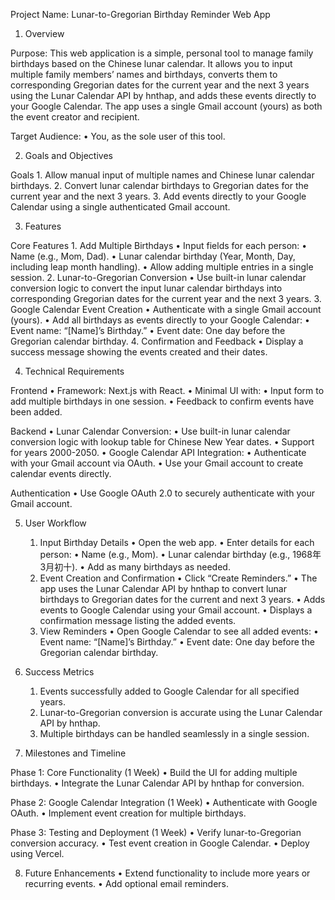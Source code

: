 Project Name: Lunar-to-Gregorian Birthday Reminder Web App

1. Overview

Purpose:
This web application is a simple, personal tool to manage family birthdays based on the Chinese lunar calendar. It allows you to input multiple family members’ names and birthdays, converts them to corresponding Gregorian dates for the current year and the next 3 years using the Lunar Calendar API by hnthap, and adds these events directly to your Google Calendar. The app uses a single Gmail account (yours) as both the event creator and recipient.

Target Audience:
	•	You, as the sole user of this tool.

2. Goals and Objectives

Goals
	1.	Allow manual input of multiple names and Chinese lunar calendar birthdays.
	2.	Convert lunar calendar birthdays to Gregorian dates for the current year and the next 3 years.
	3.	Add events directly to your Google Calendar using a single authenticated Gmail account.

3. Features

Core Features
	1.	Add Multiple Birthdays
	•	Input fields for each person:
	•	Name (e.g., Mom, Dad).
	•	Lunar calendar birthday (Year, Month, Day, including leap month handling).
	•	Allow adding multiple entries in a single session.
	2.	Lunar-to-Gregorian Conversion
	•	Use built-in lunar calendar conversion logic to convert the input lunar calendar birthdays into corresponding Gregorian dates for the current year and the next 3 years.
	3.	Google Calendar Event Creation
	•	Authenticate with a single Gmail account (yours).
	•	Add all birthdays as events directly to your Google Calendar:
	•	Event name: “[Name]’s Birthday.”
	•	Event date: One day before the Gregorian calendar birthday.
	4.	Confirmation and Feedback
	•	Display a success message showing the events created and their dates.

4. Technical Requirements

Frontend
	•	Framework: Next.js with React.
	•	Minimal UI with:
	•	Input form to add multiple birthdays in one session.
	•	Feedback to confirm events have been added.

Backend
	•	Lunar Calendar Conversion:
	•	Use built-in lunar calendar conversion logic with lookup table for Chinese New Year dates.
	•	Support for years 2000-2050.
	•	Google Calendar API Integration:
	•	Authenticate with your Gmail account via OAuth.
	•	Use your Gmail account to create calendar events directly.

Authentication
	•	Use Google OAuth 2.0 to securely authenticate with your Gmail account.

5. User Workflow
	1.	Input Birthday Details
	•	Open the web app.
	•	Enter details for each person:
	•	Name (e.g., Mom).
	•	Lunar calendar birthday (e.g., 1968年3月初十).
	•	Add as many birthdays as needed.
	2.	Event Creation and Confirmation
	•	Click “Create Reminders.”
	•	The app uses the Lunar Calendar API by hnthap to convert lunar birthdays to Gregorian dates for the current and next 3 years.
	•	Adds events to Google Calendar using your Gmail account.
	•	Displays a confirmation message listing the added events.
	3.	View Reminders
	•	Open Google Calendar to see all added events:
	•	Event name: “[Name]’s Birthday.”
	•	Event date: One day before the Gregorian calendar birthday.

6. Success Metrics
	1.	Events successfully added to Google Calendar for all specified years.
	2.	Lunar-to-Gregorian conversion is accurate using the Lunar Calendar API by hnthap.
	3.	Multiple birthdays can be handled seamlessly in a single session.

7. Milestones and Timeline

Phase 1: Core Functionality (1 Week)
	•	Build the UI for adding multiple birthdays.
	•	Integrate the Lunar Calendar API by hnthap for conversion.

Phase 2: Google Calendar Integration (1 Week)
	•	Authenticate with Google OAuth.
	•	Implement event creation for multiple birthdays.

Phase 3: Testing and Deployment (1 Week)
	•	Verify lunar-to-Gregorian conversion accuracy.
	•	Test event creation in Google Calendar.
	•	Deploy using Vercel.

8. Future Enhancements
	•	Extend functionality to include more years or recurring events.
	•	Add optional email reminders.
